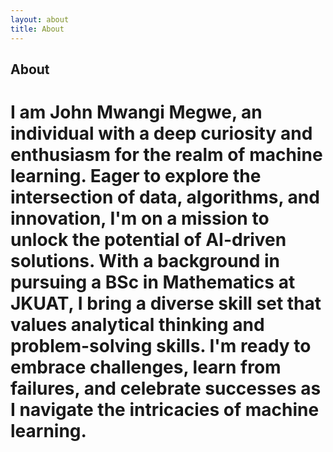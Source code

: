 ```yaml
---
layout: about
title: About
---
```


## About

# I am John Mwangi Megwe, an individual with a deep curiosity and enthusiasm for the realm of machine learning. Eager to explore the intersection of data, algorithms, and innovation, I'm on a mission to unlock the potential of AI-driven solutions. With a background in pursuing a BSc in Mathematics at JKUAT, I bring a diverse skill set that values analytical thinking and problem-solving skills. I'm ready to embrace challenges, learn from failures, and celebrate successes as I navigate the intricacies of machine learning.
